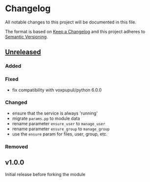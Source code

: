 # Changelog

All notable changes to this project will be documented in this file.

The format is based on [Keep a Changelog](http://keepachangelog.com/en/1.0.0/)
and this project adheres to [Semantic Versioning](http://semver.org/spec/v2.0.0.html).

## [Unreleased]

### Added

### Fixed
* fix compatibility with voxpupuli/python 6.0.0

### Changed
* ensure that the service is always 'running'
* migrate `params.pp` to module data
* rename parameter `ensure_user` to `manage_user`
* rename parameter `ensure_group` to `manage_group`
* use the `ensure` param for files, user, group, etc.

### Removed

## v1.0.0
Initial release before forking the module

[Unreleased]: https://github.com/markt-de/puppet-thumbor/compare/v1.0.0...HEAD
